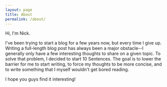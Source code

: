 ```yaml
---
layout: page
title: About
permalink: /about/
---
```


Hi, I'm Nick.

I've been trying to start a blog for a few years now, but every time I give up. Writing a full-length blog post
has always been a major obstacle--I generally only have a few interesting thoughts to share on a given topic. To
solve that problem, I decided to start 10 Sentences. The goal is to lower the barrier for me to start writing,
to force my thoughts to be more concise, and to write something that I myself wouldn't get bored reading.

I hope you guys find it interesting!
